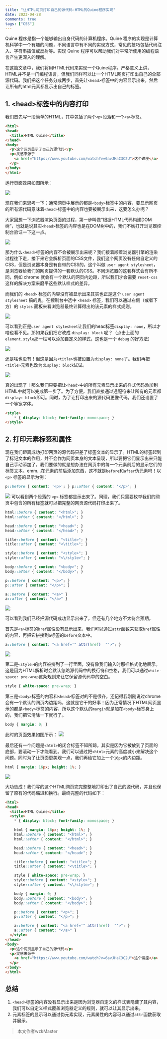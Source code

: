 ```yaml
---
title: "让HTML网页打印自己的源代码-HTML的Quine程序实现"
date: 2023-04-28
comments: true
tags: ["CSS"]
---
```


Quine 程序是指一个能够输出自身代码的计算机程序。Quine 程序的实现是计算机科学中一个有趣的问题，不同语言中有不同的实现方式，常见的技巧包括代码注入、字符串插值或反射等。实现 Quine 程序可以帮助我们对平常所使用的编程语言产生更深入的理解。

在这篇文章中，我们将用HTML代码来实现一个Quine程序。严格意义上讲，HTML并不是一门编程语言，但我们同样可以让一个HTML网页打印出自己的全部源代码。我们把这个任务分成两步，首先让`<head>`标签中的内容显示出来，然后让所有的html元素都显示出自己的标签。

## 1. \<head\>标签中的内容打印

我们首先写一段简单的HTML，其中包括了两个`<p>`段落和一个`<a>`标签。

```html
<html>
<head>
  <title>HTML Quine</title>
</head>
<body>
  <p>这个网页显示了自己的源代码</p>
  <p>灵感来源于
    <a href="https://www.youtube.com/watch?v=6avJHaC3C2U">这个讲座</a>
  </p>
</body>
</html>
```

运行页面效果如图所示：

![](0.jpg)

现在我们来思考一下：通常网页中展示的都是`<body>`标签中的内容，要显示网页的所有源代码意味着`<head>`标签中的内容也要被展示出来，这要怎么办呢？

大家回想一下浏览器渲染页面的过程，第一步叫做“根据HTML代码构建DOM树”，也就是说其实`<head>`标签的内容也是在DOM树中的，我们不妨打开浏览器控制台验证一下这一点。

![](1.jpg)

那为什么`<head>`标签的内容不会被展示出来呢？我们接着顺着浏览器引擎的渲染过程往下走，接下来它会解析页面的CSS文件，我们这个网页没有任何自定义的CSS，但是浏览器本身是有自带的CSS的，这个叫做 `user agent stylesheet`，是浏览器给我们的网页提供的一套默认的CSS。不同浏览器的这套样式会有所不同，例如 chrome 就会有一个默认的网页内边距，所以我们才会需要 `reset-css` 这样的解决方案来磨平这些默认样式的差异。

而我们的 `<head>` 标签的内容没有被显示出来其实也正是这个 `user agent stylesheet` 搞的鬼。在控制台中选中 `<head>` 标签，我们可以通过右侧（或者下方）的 `styles` 面板来看浏览器最终计算得出的该元素的样式规则。

![](2.jpg)

可以看到正是`user agent stylesheet`让我们的head标签`display: none`，所以才啥也看不见。那如果我们把它改成 `display: block` 呢？（点击上面的`element.style`那一栏可以添加自定义的样式，这也是一个 `debug` 的好方法）

![](3.jpg)

还是啥也没有！但这是因为`<title>`也被设置为`display: none`了。我们再把`<title>`元素也改为`display: block`试试。

![](4.jpg)

真的出现了！那么我们只要把让`<head>`中的所有元素显示出来的样式代码添加到HTML中就可以完成第一步了。为了方便，我们直接通过通配符来让所有的元素都`display: block`即可。同时，为了让打印出来的源代码更像代码，我们还设置了一个等宽字体。

```html
<style>
    * { display: block; font-family: monospace; }
</style>
```

## 2. 打印元素标签和属性

现在我们距离成功打印网页的源代码只差了标签文本的显示了。HTML的标签起到了标记文本的作用，并不会作为网页本身的文本呈现，所以要把它们显示出来只能自己手动添加了。我们要做的就是想办法在网页中的每一个元素前后的显示它们的标签文本。emm...在元素的前后添加东西，这不就是`before`和`after`伪元素吗！以 `<p>` 标签的显示为例：

```css
p::before { content: '<p>'; } p::after { content: '</p>'; }
```

![](5.jpg)
可以看到两个段落的 `<p>` 标签都显示出来了。同理，我们只需要枚举我们的网页中包含的所有标签就可以把完整的网页源代码打印出来了。

```css
html::before { content: "<html>"; }
html::after { content: "</html>"; }

head::before { content: "<head>"; }
head::after { content: "</head>"; }

title::before { content: "<title>"; }
title::after { content: "<\title>"; }

style::before { content: "<style>"; }
style::after { content: "<\/style>"; }

body::before { content: "<body>"; }
body::after { content: "</body>"; }

p::before { content: "<p>"; }
p::after { content: "</p>"; }

a::before { content: "<a>" }
a::after { content: "</a>" }
```

![](6.jpg)

可以看到我们已经把源代码成功显示出来了，但还有几个地方不太符合预期。

首先是`<a>`标签的`href`属性没有显示出来，我们可以通过`attr`函数来获取`href`属性的内容，再把它拼接到`a`标签的`before`文本中。

```css
a::before { content: "<a href='" attr(href)  "'>"; }
```
![](7.jpg)


第二是`<style>`的内容被挤到了一行里面，没有像我们输入时那样格式化地展示。这是因为HTML解析时会默认忽略源代码中的换行符和空格，我们可以通过`white-space: pre-wrap`这条规则来让它保留源代码中的空白。

```css
style { white-space: pre-wrap; }
```

第三是`<body>`标签的内容和`<head>`标签对的不是很齐，还记得我刚刚说过chrome会有一个默认的网页内边距吗，这就是它干的好事！因为正常情况下HTML网页显示的都是`<body>`标签的内容，所以这个默认的`margin`就是加在`<body>`标签身上的，我们把它清除一下就行了。

```css
body { margin: 0; }
```

此时的页面效果如图所示：
![](8.jpg)

最后还有一个问题是`<html>`的闭合标签不知所踪，其实是因为它被放到了页面的底部，要滚动一下才能看到。我们可以通过把`<html>`元素的高度减小来解决这个问题。同时为了让页面更美观一点，我们再给它加上一个`16px`的内边距。

```css
html { margin: 16px; height: 1%; }
```

![](9.jpg)

大功告成！我们写的这个HTML网页完完整整地打印出了自己的源代码，并且也保留了原有的代码缩进和换行。最终完整的代码如下：

```html
<html>
<head>
  <title>HTML Quine</title>
  <style>
    * { display: block; font-family: monospace; }

    html { margin: 16px; height: 1%; }
    html::before { content: "<html>"; }
    html::after { content: "</html>"; }

    head::before { content: "<head>"; }
    head::after { content: "</head>"; }

    title::before { content: "<title>"; }
    title::after { content: "<\title>"; }

    style { white-space: pre-wrap; }
    style::before { content: "<style>"; }
    style::after { content: "<\/style>"; }

    body { margin: 0; }
    body::before { content: "<body>"; }
    body::after { content: "</body>"; }

    p::before { content: "<p>"; }
    p::after { content: "</p>"; }

    a::before { content: "<a href='" attr(href)  "'>"; }
    a::after { content: "</a>" }
  </style>
</head>
<body>
  <p>这个网页显示了自己的源代码</p>
  <p>灵感来源于
    <a href="https://www.youtube.com/watch?v=6avJHaC3C2U">这个讲座</a>
  </p>
</body>
</html>
```

## 总结

1. `<head>`标签的内容没有显示出来是因为浏览器自定义的样式表隐藏了其内容，我们可以自定义样式覆盖浏览器定义的规则，就可以让其显示出来。
2. 元素标签的显示可以通过伪元素实现，元素属性的内容可以通过`attr`函数获取并展示。

> 本文作者wzkMaster
